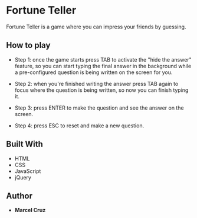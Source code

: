 # Fortune Teller

Fortune Teller is a game where you can impress your friends by guessing.

## How to play 

* Step 1: once the game starts press TAB to activate the "hide the answer" feature, so you can start typing the final answer in the background while a pre-configured question is being written on the screen for you.

* Step 2: when you're finished writing the answer press TAB again to focus where the question is being written, so now you can finish typing it.

* Step 3: press ENTER to make the question and see the answer on the screen.

* Step 4: press ESC to reset and make a new question.

## Built With

* HTML
* CSS
* JavaScript
* jQuery

## Author

* **Marcel Cruz**
